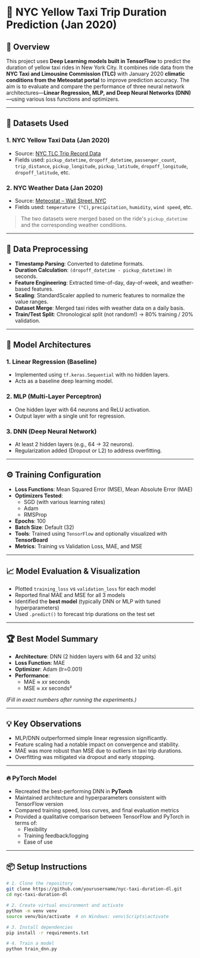 
# 🚕 NYC Yellow Taxi Trip Duration Prediction (Jan 2020)

## 🧠 Overview

This project uses **Deep Learning models built in TensorFlow** to predict the duration of yellow taxi rides in New York City. It combines ride data from the **NYC Taxi and Limousine Commission (TLC)** with January 2020 **climatic conditions from the Meteostat portal** to improve prediction accuracy. The aim is to evaluate and compare the performance of three neural network architectures—**Linear Regression, MLP, and Deep Neural Networks (DNN)**—using various loss functions and optimizers.

---

## 📁 Datasets Used

### 1. NYC Yellow Taxi Data (Jan 2020)
- Source: [NYC TLC Trip Record Data](https://www.nyc.gov/site/tlc/about/tlc-trip-record-data.page)
- Fields used: `pickup_datetime`, `dropoff_datetime`, `passenger_count`, `trip_distance`, `pickup_longitude`, `pickup_latitude`, `dropoff_longitude`, `dropoff_latitude`, etc.

### 2. NYC Weather Data (Jan 2020)
- Source: [Meteostat – Wall Street, NYC](https://meteostat.net/en/place/3BBKPQ?t=2020-01-01/2020-01-31)
- Fields used: `temperature (°C)`, `precipitation`, `humidity`, `wind speed`, etc.

> The two datasets were merged based on the ride's `pickup_datetime` and the corresponding weather conditions.

---

## 🧹 Data Preprocessing

- **Timestamp Parsing**: Converted to datetime formats.
- **Duration Calculation**: `(dropoff_datetime - pickup_datetime)` in seconds.
- **Feature Engineering**: Extracted time-of-day, day-of-week, and weather-based features.
- **Scaling**: StandardScaler applied to numeric features to normalize the value ranges.
- **Dataset Merge**: Merged taxi rides with weather data on a daily basis.
- **Train/Test Split**: Chronological split (not random!) → 80% training / 20% validation.

---

## 🔧 Model Architectures

### 1. Linear Regression (Baseline)
- Implemented using `tf.keras.Sequential` with no hidden layers.
- Acts as a baseline deep learning model.

### 2. MLP (Multi-Layer Perceptron)
- One hidden layer with 64 neurons and ReLU activation.
- Output layer with a single unit for regression.

### 3. DNN (Deep Neural Network)
- At least 2 hidden layers (e.g., 64 → 32 neurons).
- Regularization added (Dropout or L2) to address overfitting.

---

## ⚙️ Training Configuration

- **Loss Functions**: Mean Squared Error (MSE), Mean Absolute Error (MAE)
- **Optimizers Tested**:
  - SGD (with various learning rates)
  - Adam
  - RMSProp
- **Epochs**: 100
- **Batch Size**: Default (32)
- **Tools**: Trained using `TensorFlow` and optionally visualized with **TensorBoard**
- **Metrics**: Training vs Validation Loss, MAE, and MSE

---

## 📈 Model Evaluation & Visualization

- Plotted `training_loss` vs `validation_loss` for each model
- Reported final MAE and MSE for all 3 models
- Identified the **best model** (typically DNN or MLP with tuned hyperparameters)
- Used `.predict()` to forecast trip durations on the test set

---

## 🏆 Best Model Summary

- **Architecture**: DNN (2 hidden layers with 64 and 32 units)
- **Loss Function**: MAE
- **Optimizer**: Adam (lr=0.001)
- **Performance**:
  - MAE ≈ _xx_ seconds
  - MSE ≈ _xx_ seconds²

*(Fill in exact numbers after running the experiments.)*

---

## 💡 Key Observations

- MLP/DNN outperformed simple linear regression significantly.
- Feature scaling had a notable impact on convergence and stability.
- MAE was more robust than MSE due to outliers in taxi trip durations.
- Overfitting was mitigated via dropout and early stopping.

---

### 🔥 PyTorch Model

- Recreated the best-performing DNN in **PyTorch**
- Maintained architecture and hyperparameters consistent with TensorFlow version
- Compared training speed, loss curves, and final evaluation metrics
- Provided a qualitative comparison between TensorFlow and PyTorch in terms of:
  - Flexibility
  - Training feedback/logging
  - Ease of use

---

## 📦 Setup Instructions

```bash
# 1. Clone the repository
git clone https://github.com/yourusername/nyc-taxi-duration-dl.git
cd nyc-taxi-duration-dl

# 2. Create virtual environment and activate
python -m venv venv
source venv/bin/activate  # on Windows: venv\Scripts\activate

# 3. Install dependencies
pip install -r requirements.txt

# 4. Train a model
python train_dnn.py
